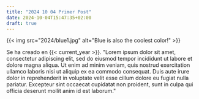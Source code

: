 ```yaml
---
title: "2024 10 04 Primer Post"
date: 2024-10-04T15:47:35+02:00
draft: true
---
```

{{< img src="2024/blue1.jpg" alt="Blue is also the coolest color!" >}}


Se ha creado en {{< current_year >}}.
"Lorem ipsum dolor sit amet, consectetur adipiscing elit,
 sed do eiusmod tempor incididunt ut labore et dolore magna aliqua.
 Ut enim ad minim veniam, quis nostrud exercitation ullamco laboris
 nisi ut aliquip ex ea commodo consequat.
 Duis aute irure dolor in reprehenderit in voluptate velit esse cillum 
dolore eu fugiat nulla pariatur. Excepteur sint occaecat cupidatat non 
proident, sunt in culpa qui officia deserunt mollit anim id est laborum."
